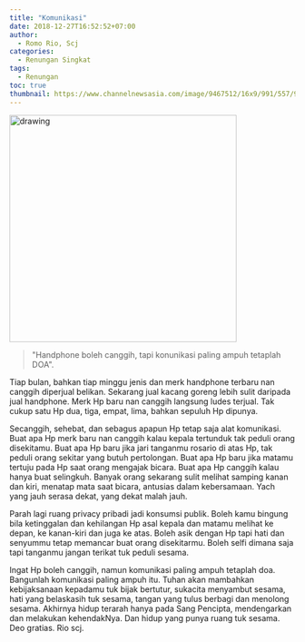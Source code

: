 ```yaml
---
title: "Komunikasi"
date: 2018-12-27T16:52:52+07:00
author:
  - Romo Rio, Scj
categories:
  - Renungan Singkat
tags:
  - Renungan
toc: true
thumbnail: https://www.channelnewsasia.com/image/9467512/16x9/991/557/9d7f4699cd1540562e4d2e5079edb6b2/fJ/smartphone-addiction.jpg
---
```

<img src="https://www.channelnewsasia.com/image/9467512/16x9/991/557/9d7f4699cd1540562e4d2e5079edb6b2/fJ/smartphone-addiction.jpg" alt="drawing" style="width:400px;"/>

>"Handphone boleh canggih, tapi konunikasi paling ampuh tetaplah DOA". 

Tiap bulan, bahkan tiap minggu jenis dan merk handphone terbaru nan canggih diperjual belikan. Sekarang jual kacang goreng lebih sulit daripada jual handphone. Merk Hp baru nan canggih langsung ludes terjual. Tak cukup satu Hp dua, tiga, empat, lima, bahkan sepuluh Hp dipunya. 

Secanggih, sehebat, dan sebagus apapun Hp tetap saja alat komunikasi. Buat apa Hp merk baru nan canggih kalau kepala tertunduk tak peduli orang disekitamu. Buat apa Hp baru jika jari tanganmu rosario di atas Hp, tak peduli orang sekitar yang butuh pertolongan. Buat apa Hp baru jika matamu tertuju pada Hp saat orang mengajak bicara. Buat apa Hp canggih kalau hanya buat selingkuh. Banyak orang sekarang sulit melihat samping kanan dan kiri, menatap mata saat bicara, antusias dalam kebersamaan. Yach yang jauh serasa dekat, yang dekat malah jauh.

Parah lagi ruang privacy pribadi jadi konsumsi publik. Boleh kamu bingung bila ketinggalan dan kehilangan Hp asal kepala dan matamu melihat ke depan, ke kanan-kiri dan juga ke atas. Boleh asik dengan Hp tapi hati dan senyummu tetap memancar buat orang disekitarmu. Boleh selfi dimana saja tapi tanganmu jangan terikat tuk peduli sesama.

Ingat Hp boleh canggih, namun komunikasi paling ampuh tetaplah doa. Bangunlah komunikasi paling ampuh itu. Tuhan akan mambahkan kebijaksanaan kepadamu tuk bijak bertutur, sukacita menyambut sesama, hati yang belaskasih tuk sesama, tangan yang tulus berbagi dan menolong sesama. Akhirnya hidup terarah hanya pada Sang Pencipta, mendengarkan dan melakukan kehendakNya. Dan hidup yang punya ruang tuk sesama. Deo gratias. Rio scj.
